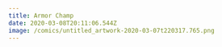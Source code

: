 ```yaml
---
title: Armor Champ
date: 2020-03-08T20:11:06.544Z
image: /comics/untitled_artwork-2020-03-07t220317.765.png
---
```


